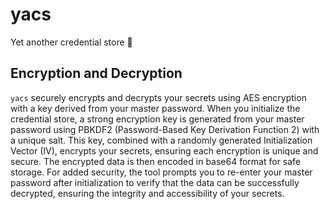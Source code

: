 # yacs
Yet another credential store 🔐


## Encryption and Decryption

`yacs` securely encrypts and decrypts your secrets using AES encryption with a key derived from your master password. When you initialize the credential store, a strong encryption key is generated from your master password using PBKDF2 (Password-Based Key Derivation Function 2) with a unique salt. This key, combined with a randomly generated Initialization Vector (IV), encrypts your secrets, ensuring each encryption is unique and secure. The encrypted data is then encoded in base64 format for safe storage. For added security, the tool prompts you to re-enter your master password after initialization to verify that the data can be successfully decrypted, ensuring the integrity and accessibility of your secrets.